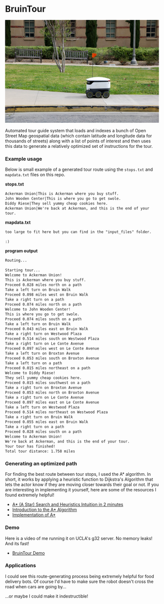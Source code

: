 # BruinTour
![tinyrobot](robot.jpg)

Automated tour guide system that loads and indexes a bunch of Open Street Map geospatial data (which contain latitude and longitude data for thousands of streets) along with a list of 
points of interest and then uses this data to generate a relatively optimized set of instructions for the tour. 

### Example usage
Below is small example of a generated tour route using the `stops.txt` and `mapdata.txt` files on this repo.

**stops.txt**
```
Ackerman Union|This is Ackerman where you buy stuff.
John Wooden Center|This is where you go to get swole.
Diddy Riese|They sell yummy cheap cookies here.
Ackerman Union|We're back at Ackerman, and this is the end of your tour.
```
**mapdata.txt**
```
too large to fit here but you can find in the "input_files" folder.

:)
```
**program output**
```
Routing...

Starting tour...
Welcome to Ackerman Union!
This is Ackerman where you buy stuff.
Proceed 0.028 miles north on a path
Take a left turn on Bruin Walk
Proceed 0.098 miles west on Bruin Walk
Take a right turn on a path
Proceed 0.074 miles north on a path
Welcome to John Wooden Center!
This is where you go to get swole.
Proceed 0.074 miles south on a path
Take a left turn on Bruin Walk
Proceed 0.043 miles east on Bruin Walk
Take a right turn on Westwood Plaza
Proceed 0.514 miles south on Westwood Plaza
Take a right turn on Le Conte Avenue
Proceed 0.097 miles west on Le Conte Avenue
Take a left turn on Broxton Avenue
Proceed 0.053 miles south on Broxton Avenue
Take a left turn on a path
Proceed 0.015 miles northeast on a path
Welcome to Diddy Riese!
They sell yummy cheap cookies here.
Proceed 0.015 miles southwest on a path
Take a right turn on Broxton Avenue
Proceed 0.053 miles north on Broxton Avenue
Take a right turn on Le Conte Avenue
Proceed 0.097 miles east on Le Conte Avenue
Take a left turn on Westwood Plaza
Proceed 0.514 miles northeast on Westwood Plaza
Take a right turn on Bruin Walk
Proceed 0.055 miles east on Bruin Walk
Take a right turn on a path
Proceed 0.028 miles south on a path
Welcome to Ackerman Union!
We're back at Ackerman, and this is the end of your tour.
Your tour has finished!
Total tour distance: 1.758 miles
```


### Generating an optimized path
For finding the best route between tour stops, I used the A* algorithm. In short, it works by applying a heuristic function to Dijkstra's Algorithm that lets the actor know if they are moving closer towards their goal or not. If you are interesting in implementing it yourself, here are some of the resources I found extremely helpful!
- [A* (A Star) Search and Heuristics Intuition in 2 minutes](https://youtu.be/71CEj4gKDnE?si=dfaIGbBFZQcVVW8F)
- [Introduction to the A* Algorithm](https://www.redblobgames.com/pathfinding/a-star/introduction.html)
- [Implementation of A*](https://www.redblobgames.com/pathfinding/a-star/implementation.html#algorithm)

### Demo
Here is a video of me running it on UCLA's g32 server. No memory leaks! And its fast!
- [BruinTour Demo](https://youtu.be/4yM35dsAk-s)

### Applications
I could see this route-generating process being extremely helpful for food delivery bots. Of course I'd have to make sure the robot doesn't cross the road when cars are going by...

...or maybe I could make it indestructible!
